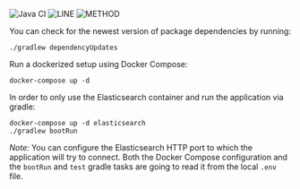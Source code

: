 ![Java CI](https://github.com/JKatzwinkel/tla-es/workflows/Java%20CI/badge.svg)
![LINE](https://img.shields.io/badge/line--coverage-49%25-orange.svg)
![METHOD](https://img.shields.io/badge/method--coverage-43%25-orange.svg)

You can check for the newest version of package dependencies by running:

    ./gradlew dependencyUpdates


Run a dockerized setup using Docker Compose:

    docker-compose up -d


In order to only use the Elasticsearch container and run the application via gradle:

    docker-compose up -d elasticsearch
    ./gradlew bootRun

*Note:* You can configure the Elasticsearch HTTP port to which the application will try to connect.
Both the Docker Compose configuration and the `bootRun` and `test` gradle tasks are going to read
it from the local `.env` file.
